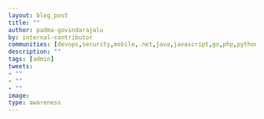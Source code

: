 ```yaml
---
layout: blog_post
title: ""
author: padma-govindarajalu
by: internal-contributor
communities: [devops,security,mobile,.net,java,javascript,go,php,python,ruby]
description: ""
tags: [admin]
tweets:
- ""
- ""
- ""
image:
type: awareness
---
```

